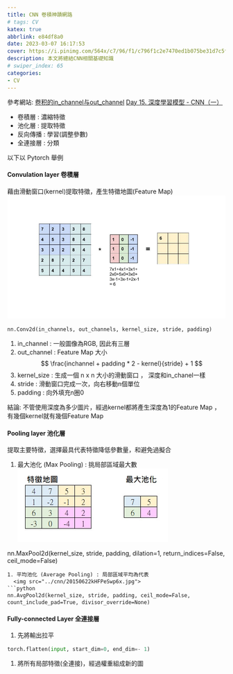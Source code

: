 ```yaml
---
title: CNN 卷積神蹟網路
# tags: CV
katex: true
abbrlink: e84df8a0
date: 2023-03-07 16:17:53
cover: https://i.pinimg.com/564x/c7/96/f1/c796f1c2e7470ed1b075be31d7c5f90b.jpg
description: 本文將總結CNN相關基礎知識
# swiper_index: 65
categories:
- CV
---
```

參考網站:
[卷积的in_channel与out_channel](https://blog.csdn.net/qq_51533157/article/details/122789563)
[Day 15. 深度學習模型 - CNN（一）](https://ithelp.ithome.com.tw/articles/10301321?sc=iThelpR)

- 卷積層 : 濃縮特徵
- 池化層 : 提取特徵
- 反向傳播 : 學習(調整參數)
- 全連接層 : 分類

以下以 Pytorch 舉例
#### Convulation layer 卷積層
藉由滑動窗口(kernel)提取特徵，產生特徵地圖(Feature Map)
![](cnn/1_D6iRfzDkz-sEzyjYoVZ73w.gif)

```python
nn.Conv2d(in_channels, out_channels, kernel_size, stride, padding)
```
1. in_channel : 一般圖像為RGB, 因此有三層 
2. out_channel : Feature Map 大小
$$
\frac{inchannel + padding * 2 - kernel}{stride} + 1
$$
1. kernel_size : 生成一個 n x n 大小的滑動窗口 ， 深度和in_chanel一樣 
2. stride : 滑動窗口完成一次，向右移動n個單位
3. padding  : 向外填充n圈0

結論: 不管使用深度為多少圖片，經過kernel都將產生深度為1的Feature Map ， 有幾個kernel就有幾個Feature Map

#### Pooling layer 池化層
提取主要特徵，選擇最具代表特徵降低參數量，和避免過擬合

1. 最大池化 (Max Pooling) : 挑局部區域最大數
![](cnn/20150622c0sl0K9RkS.jpg)

nn.MaxPool2d(kernel_size, stride, padding, dilation=1, return_indices=False, ceil_mode=False)
```
1. 平均池化 (Average Pooling) : 局部區域平均為代表
  <img src="../cnn/20150622kHFPeSwp6x.jpg">
```python
nn.AvgPool2d(kernel_size, stride, padding, ceil_mode=False, count_include_pad=True, divisor_override=None)
```
#### Fully-connected Layer 全連接層
1. 先將輸出拉平
```python
torch.flatten(input, start_dim=0, end_dim=- 1)
```
1. 將所有局部特徵(全連接)，經過權重組成新的圖

